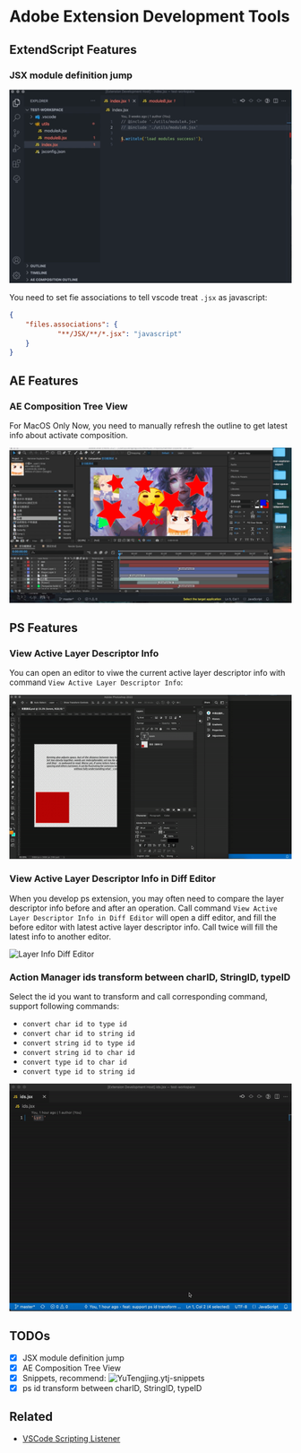 # Adobe Extension Development Tools

## ExtendScript Features

### JSX module definition jump

![JSX module definition jump](https://github.com/tjx666/adobe-extension-devtools/blob/master/assets/screenshot/jump_to_definition.gif?raw=true)

You need to set fie associations to tell vscode treat `.jsx` as javascript:

```json
{
    "files.associations": {
            "**/JSX/**/*.jsx": "javascript"
    }
}
```

## AE Features

### AE Composition Tree View

For MacOS Only Now, you need to manually refresh the outline to get latest info about activate composition.

![AE Composition Tree View](https://github.com/tjx666/adobe-extension-devtools/blob/master/assets/screenshot/ae_composition_outline.gif?raw=true)


## PS Features

### View Active Layer Descriptor Info

You can open an editor to viwe the current active layer descriptor info with command `View Active Layer Descriptor Info`:

![Layer Info](https://github.com/tjx666/adobe-extension-devtools/blob/master/assets/screenshot/layer_info.gif?raw=true)

### View Active Layer Descriptor Info in Diff Editor

When you develop ps extension, you may often need to compare the layer descriptor info before and after an operation. Call command `View Active Layer Descriptor Info in Diff Editor` will open a diff editor, and fill the before editor with latest active layer descriptor info. Call twice will fill the latest info to another editor.

![Layer Info Diff Editor](https://github.com/tjx666/adobe-extension-devtools/blob/master/assets/screenshot/layer_info_diff.gif?raw=true)

### Action Manager ids transform between charID, StringID, typeID

Select the id you want to transform and call corresponding command, support following commands:

- `convert char id to type id`
- `convert char id to string id`
- `convert string id to type id`
- `convert string id to char id`
- `convert type id to char id`
- `convert type id to string id`

![id transform](https://github.com/tjx666/adobe-extension-devtools/blob/master/assets/screenshot/id_transform.gif?raw=true)

## TODOs

- [x] JSX module definition jump
- [x] AE Composition Tree View
- [x] Snippets, recommend: ![YuTengjing.ytj-snippets](https://marketplace.visualstudio.com/items?itemName=YuTengjing.ytj-snippets)
- [x] ps id transform between charID, StringID, typeID

## Related

- [VSCode Scripting Listener](https://github.com/tjx666/scripting-listener)